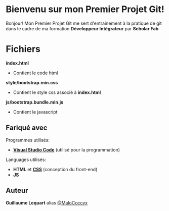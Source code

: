 # Bienvenu sur mon Premier Projet Git!

Bonjour! 
Mon Premier Projet Git me sert d'entrainement à la pratique de git dans le cadre de ma formation **Développeur Intégrateur** par **Scholar Fab**


# Fichiers

**index.html**
* Contient le code html

**style/bootstrap.min.css**
* Contient le style css associé à **index.html**

**js/bootstrap.bundle.min.js**
* Contient le javascript

## Fariqué avec

Programmes utilisés:
* **[Visual Studio Code](https://code.visualstudio.com/ "VSCode")** (utilisé pour la programmation)

Languages utilisés:
* **HTML** et **[CSS](https://getbootstrap.com/ "@BootStrap")** (conception du front-end)
* **[JS](https://getbootstrap.com/ "@BootStrap")**

## Auteur

**Guillaume Lequart** alias [@MaloCoccyx](https://github.com/MaloCoccyx/ "@MaloCoccyx")